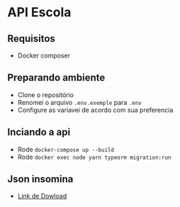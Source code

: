# API Escola

## Requisitos
- Docker composer

## Preparando ambiente

- Clone o repositório
- Renomei o arquivo `.env.exemple` para `.env`
- Configure as variavei de acordo com sua preferencia

## Inciando a api
- Rode `docker-compose up --build`
- Rode `docker exec node yarn typeorm migration:run`

## Json insomina
- [Link de Dowload](https://nodejs.org/en/)